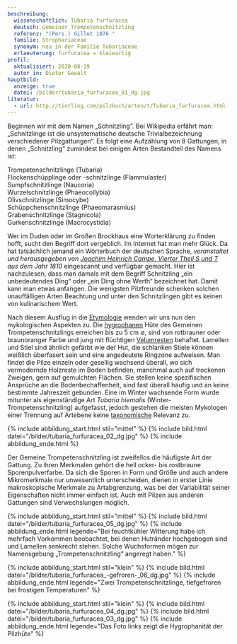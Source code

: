 ```yaml
---
beschreibung:
  wissenschaftlich: Tubaria furfuracea
  deutsch: Gemeiner Trompetenschnitzling
  referenz: "(Pers.) Gillet 1876 "
  familie: Strophariaceae
  synonym: neu in der Familie Tubariaceae
  erlaeuterung: furfuracea = kleieartig
profil:
  aktualisiert: 2020-08-19
  autor_in: Dieter Gewalt
hauptbild:
  anzeige: true
  datei: /bilder/tubaria_furfuracea_01_dg.jpg
literatur:
  - url: http://tintling.com/pilzbuch/arten/t/Tubaria_furfuracea.html
---
```

Beginnen wir mit dem Namen „Schnitzling“. Bei Wikipedia erfährt man: „Schnitzlinge ist die unsystematische deutsche Trivialbezeichnung verschiedener Pilzgattungen“. Es folgt eine Aufzählung von 8 Gattungen, in denen „Schnitzling“ zumindest bei einigen Arten Bestandteil des Namens ist:

Trompetenschnitzlinge (Tubaria)  
Flockenschüpplinge oder -schnitzlinge (Flammulaster)  
Sumpfschnitzlinge (Naucoria)  
Wurzelschnitzlinge (Phaeocollybia)  
Olivschnitzlinge (Simocybe)  
Schüppchenschnitzlinge (Phaeomarasmius)  
Grabenschnitzlinge (Stagnicola)  
Gurkenschnitzlinge (Macrocystidia)

Wer im Duden oder im Großen Brockhaus eine Worterklärung zu finden hofft, sucht den Begriff dort vergeblich. Im Internet hat man mehr Glück. Da hat tatsächlich jemand ein Wörterbuch der deutschen Sprache, *veranstaltet und herausgegeben von [Joachim Heinrich Campe, Vierter Theil S und T](https://books.google.de/books/about/W%C3%B6rterbuch_der_deutschen_Sprache.html?id=y5REAAAAcAAJ&redir_esc=y) aus dem Jahr 1810* eingescannt und verfügbar gemacht. Hier ist nachzulesen, dass man damals mit dem Begriff Schnitzling „ein unbedeutendes Ding“ oder „ein Ding ohne Werth“ bezeichnet hat. Damit kann man etwas anfangen. Die wenigsten Pilzfreunde schenken solchen unauffälligen Arten Beachtung und unter den Schnitzlingen gibt es keinen von kulinarischem Wert.

Nach diesem Ausflug in die [Etymologie](Etymologie "Glossar") wenden wir uns nun den mykologischen Aspekten zu. Die [hygrophanen](hygrophan "Glossar") Hüte des Gemeinen Trompetenschnitzlings erreichen bis zu 5 cm ∅, sind von rotbrauner oder braunoranger Farbe und jung mit flüchtigen [Velumresten](Velum "Glossar") behaftet. Lamellen und Stiel sind ähnlich gefärbt wie der Hut, die schlanken Stiele können weißlich überfasert sein und eine angedeutete Ringzone aufweisen. Man findet die Pilze einzeln oder gesellig wachsend überall, wo sich vermodernde Holzreste im Boden befinden, manchmal auch auf trockenen Zweigen, gern auf gemulchten Flächen. Sie stellen keine spezifischen Ansprüche an die Bodenbechaffenheit, sind fast überall häufig und an keine bestimmte Jahreszeit gebunden. Eine im Winter wachsende Form wurde mitunter als eigenständige Art *Tubaria hiemalis* (Winter-Trompetenschnitzling) aufgefasst, jedoch gestehen die meisten Mykologen einer Trennung auf Artebene keine [taxonomische](Taxonomie "Glossar") Relevanz zu.

{% include abbildung_start.html stil="mittel" %}
{% include bild.html datei="/bilder/tubaria_furfuracea_02_dg.jpg" %}
{% include abbildung_ende.html %}

Der Gemeine Trompetenschnitzling ist zweifellos die häufigste Art der Gattung. Zu ihren Merkmalen gehört die hell ocker- bis rostbraune Sporenpulverfarbe. Da sich die Sporen in Form und Größe und auch andere Mikromerkmale nur unwesentlich unterscheiden, dienen in erster Linie makroskopische Merkmale zu Artabgrenzung, was bei der Variabilität seiner Eigenschaften nicht immer einfach ist. Auch mit Pilzen aus anderen Gattungen sind Verwechslungen möglich.

{% include abbildung_start.html stil="mittel" %}
{% include bild.html datei="/bilder/tubaria_furfuracea_05_dg.jpg" %}
{% include abbildung_ende.html legende="Bei feuchtkühler Witterung habe ich mehrfach Vorkommen beobachtet, bei denen Hutränder hochgebogen sind und Lamellen senkrecht stehen. Solche Wuchsformen mögen zur Namensgebung „Trompetenschnitzling“ angeregt haben." %}

{% include abbildung_start.html stil="klein" %}
{% include bild.html datei="/bilder/tubaria_furfuracea_-gefroren-_06_dg.jpg" %}
{% include abbildung_ende.html legende="Zwei Trompetenschnitzlinge, tiefgefroren bei frostigen Temperaturen" %}

{% include abbildung_start.html stil="klein" %}
{% include bild.html datei="/bilder/tubaria_furfuracea_04_dg.jpg" %}
{% include bild.html datei="/bilder/tubaria_furfuracea_03_dg.jpg" %}
{% include abbildung_ende.html legende="Das Foto links zeigt die Hygrophanität der Pilzhüte" %}